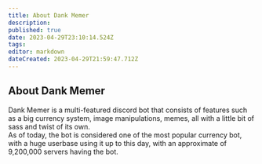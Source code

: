```yaml
---
title: About Dank Memer
description: 
published: true
date: 2023-04-29T23:10:14.524Z
tags: 
editor: markdown
dateCreated: 2023-04-29T21:59:47.712Z
---
```


## About Dank Memer

Dank Memer is a multi-featured discord bot that consists of features such as a big currency system, image manipulations, memes, all with a little bit of sass and twist of its own.  
As of today, the bot is considered one of the most popular currency bot, with a huge userbase using it up to this day, with an approximate of 9,200,000 servers having the bot.
